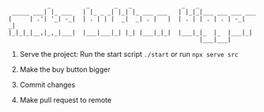 ```
           _          _       _   _              _   _                 
 _____ ___| |_ ___   | |_ _ _| |_| |_ ___ ___   | |_|_|___ ___ ___ ___ 
|     | .'| '_| -_|  | . | | |  _|  _| . |   |  | . | | . | . | -_|  _|
|_|_|_|__,|_,_|___|  |___|___|_| |_| |___|_|_|  |___|_|_  |_  |___|_|  
                                                      |___|___|  
```


1. Serve the project:
Run the start script
`./start`
or run
`npx serve src`

2. Make the buy button bigger

3. Commit changes

4. Make pull request to remote